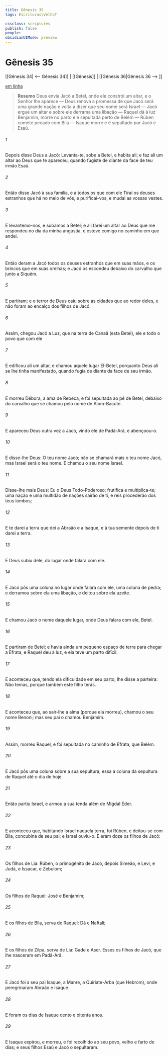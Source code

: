 ```yaml
---
title: Gênesis 35
tags: Escrituras\VelhoT

cssclass: scriptures
publish: false
people:
obsidianUIMode: preview
---
```


# Gênesis 35
[[Gênesis 34| <-- Gênesis 34]] | [[Gênesis]] | [[Gênesis 36|Gênesis 36 --> ]]

[em linha](https://churchofjesuschrist.org/study/scriptures/ot/gen/35?lang=por)

> __Resumo__
Deus envia Jacó a Betel, onde ele constrói um altar, e o Senhor lhe aparece — Deus renova a promessa de que Jacó será uma grande nação e volta a dizer que seu nome será Israel — Jacó ergue um altar e sobre ele derrama uma libação — Raquel dá à luz Benjamim, morre no parto e é sepultada perto de Belém — Rúben comete pecado com Bila — Isaque morre e é sepultado por Jacó e Esaú.

###### 1 
Depois disse Deus a Jacó: Levanta-te, sobe a Betel, e habita ali; e faz ali um altar ao Deus que te apareceu, quando fugiste de diante da face de teu irmão Esaú.

###### 2 
Então disse Jacó à sua família, e a todos os que com ele  Tirai os deuses estranhos que há no meio de vós, e purificai-vos, e mudai as vossas vestes.

###### 3 
E levantemo-nos, e subamos a Betel; e ali farei um altar ao Deus que me respondeu no dia da minha angústia, e  esteve comigo no caminho em que andei.

###### 4 
Então deram a Jacó todos os deuses estranhos que  em suas mãos, e os brincos que  em suas orelhas; e Jacó os escondeu debaixo do carvalho que  junto a Siquém.

###### 5 
E partiram; e o terror de Deus caiu sobre as cidades que  ao redor deles, e não foram ao encalço dos filhos de Jacó.

###### 6 
Assim, chegou Jacó a Luz, que  na terra de Canaã (esta  Betel), ele e todo o povo que com ele 

###### 7 
E edificou ali um altar, e chamou aquele lugar El-Betel, porquanto Deus ali se lhe tinha manifestado, quando fugia de diante da face de seu irmão.

###### 8 
E morreu Débora, a ama de Rebeca, e foi sepultada ao pé de Betel, debaixo do carvalho que se chamou pelo nome de Alom-Bacute.

###### 9 
E apareceu Deus outra vez a Jacó, vindo ele de Padã-Arã, e abençoou-o.

###### 10 
E disse-lhe Deus: O teu nome  Jacó; não se chamará mais o teu nome Jacó, mas Israel será o teu nome. E chamou o seu nome Israel.

###### 11 
Disse-lhe mais Deus: Eu  o Deus Todo-Poderoso; frutifica e multiplica-te; uma nação e uma multidão de nações sairão de ti, e reis procederão dos teus lombos;

###### 12 
E te darei a terra que dei a Abraão e a Isaque, e à tua semente depois de ti darei a terra.

###### 13 
E Deus subiu  dele, do lugar onde falara com ele.

###### 14 
E Jacó pôs uma coluna no lugar onde falara com ele, uma coluna de pedra; e derramou sobre ela uma libação, e deitou sobre ela azeite.

###### 15 
E chamou Jacó o nome daquele lugar, onde Deus falara com ele, Betel.

###### 16 
E partiram de Betel; e havia ainda um pequeno espaço de terra para chegar a Efrata, e Raquel deu à luz, e ela teve um parto difícil.

###### 17 
E aconteceu que, tendo ela dificuldade em seu parto, lhe disse a parteira: Não temas, porque também este filho terás.

###### 18 
E aconteceu que, ao sair-lhe a alma (porque ela morreu), chamou o seu nome Benoni; mas seu pai o chamou Benjamim.

###### 19 
Assim, morreu Raquel, e foi sepultada no caminho de Efrata, que  Belém.

###### 20 
E Jacó pôs uma coluna sobre a sua sepultura; essa  a coluna da sepultura de Raquel até o dia de hoje.

###### 21 
Então partiu Israel, e armou a sua tenda além de Migdal Éder.

###### 22 
E aconteceu que, habitando Israel naquela terra, foi Rúben, e deitou-se com Bila, concubina de seu pai; e Israel ouviu-o. E eram doze os filhos de Jacó:

###### 23 
Os filhos de Lia: Rúben, o primogênito de Jacó, depois Simeão, e Levi, e Judá, e Issacar, e Zebulom;

###### 24 
Os filhos de Raquel: José e Benjamim;

###### 25 
E os filhos de Bila, serva de Raquel: Dã e Naftali;

###### 26 
E os filhos de Zilpa, serva de Lia: Gade e Aser. Esses  os filhos de Jacó, que lhe nasceram em Padã-Arã.

###### 27 
E Jacó foi a seu pai Isaque, a Manre, a Quiriate-Arba (que  Hebrom), onde peregrinaram Abraão e Isaque.

###### 28 
E foram os dias de Isaque cento e oitenta anos.

###### 29 
E Isaque expirou, e morreu, e foi recolhido ao seu povo, velho e farto de dias; e seus filhos Esaú e Jacó o sepultaram.

